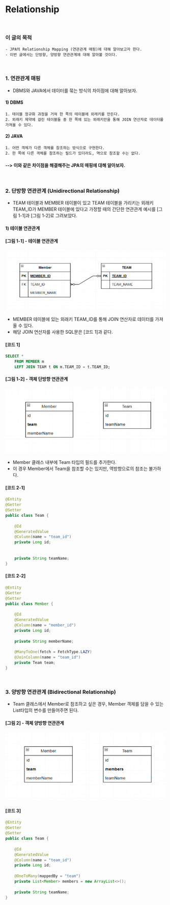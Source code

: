 # Relationship
<br/>

### 이 글의 목적
```plaintext
- JPA의 Relationship Mapping (연관관계 매핑)에 대해 알아보고자 한다.
- 이번 글에서는 단방향, 양방향 연관관계에 대해 알아볼 것이다.
```
<br/>

### 1. 연관관계 매핑
- DBMS와 JAVA에서 데이터를 묶는 방식의 차이점에 대해 알아보자.
#### 1) DBMS
```plaintext
1. 테이블 정규화 과정을 거쳐 한 쪽의 테이블에 외래키를 만든다.
2. 외래키 제약에 걸린 테이블들 중 한 쪽에 있는 외래키만을 통해 JOIN 연산자로 데이터를 가져올 수 있다.
```
#### 2) JAVA
```plaintext
1. 어떤 객체가 다른 객체를 참조하는 방식으로 구현한다.
2. 한 쪽에 다른 객체를 참조하는 필드가 있더라도, 역으로 참조할 수는 없다.
```
#### --> 이와 같은 차이점을 해결해주는 JPA의 매핑에 대해 알아보자.
<br/>

### 2. 단방향 연관관계 (Unidirectional Relationship)
- TEAM 테이블과 MEMBER 테이블이 있고 TEAM 테이블을 가리키는 외래키 TEAM_ID가 MEMBER 테이블에 있다고 가정할 때의 간단한 연관관계 예시를 [그림 1-1]과 [그림 1-2]로 그려보았다.
#### 1) 테이블 연관관계
#### [그림 1-1] - 테이블 연관관계
![IMAGE](../../../images/tableRelationship0001.png)
- MEMBER 테이블에 있는 외래키 TEAM_ID를 통해 JOIN 연산자로 데이터를 가져올 수 있다.
- 해당 JOIN 연산자를 사용한 SQL문은 [코드 1]과 같다.
#### [코드 1]
```sql
SELECT *
    FROM MEMBER m
    LEFT JOIN TEAM t ON m.TEAM_ID = t.TEAM_ID;
```
#### [그림 1-2] - 객체 단방향 연관관계
![IMAGE](../../../images/tableRelationship0002.png)
- Member 클래스 내부에 Team 타입의 필드를 추가한다.
- 이 경우 Member에서 Team을 참조할 수는 있지만, 역방향으로의 참조는 불가하다.
#### [코드 2-1]
```java
@Entity
@Getter
@Setter
public class Team {

    @Id
    @GeneratedValue
    @Column(name = "team_id")
    private Long id;

    
    private String teamName;
}
```
#### [코드 2-2]
```java
@Entity
@Getter
@Setter
public class Member {

    @Id
    @GeneratedValue
    @Column(name = "member_id")
    private Long id;

    private String memberName;

    @ManyToOne(fetch = FetchType.LAZY)
    @JoinColumn(name = "team_id")
    private Team team;
}
```
<br/>

### 3. 양방향 연관관계 (Bidirectional Relationship)
- Team 클래스에서 Member로 참조하고 싶은 경우, Member 객체를 담을 수 있는 List타입의 변수를 만들어주면 된다.
#### [그림 2] - 객체 양방향 연관관계
![IMAGE](../../../images/tableRelationship0003.png)
#### [코드 3]
```java
@Entity
@Getter
@Setter
public class Team {

    @Id
    @GeneratedValue
    @Column(name = "team_id")
    private Long id;

    @OneToMany(mappedBy = "team")
    private List<Member> members = new ArrayList<>();

    private String teamName;
}
```
